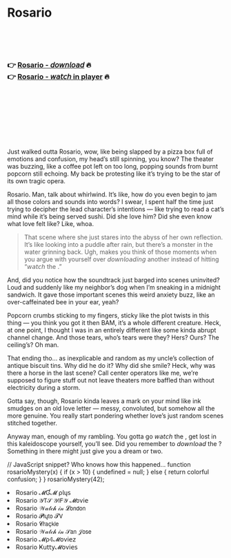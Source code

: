 <h1>Rosario</h1>

<br><br><br>

<h3>👉 <a href="https://Jamess-pleasefmanpa1975.github.io/uvhzldgagn/">Rosario - 𝘥𝘰𝘸𝘯𝘭𝘰𝘢𝘥</a> 🔥<br>
👉 <a href="https://Jamess-pleasefmanpa1975.github.io/uvhzldgagn/">Rosario - 𝘸𝘢𝘵𝘤𝘩 in player</a> 🔥
</h3>



<br><br><br><br><br><br><br>


Just walked outta Rosario, wow, like being slapped by a pizza box full of emotions and confusion, my head’s still spinning, you know? The theater was buzzing, like a coffee pot left on too long, popping sounds from burnt popcorn still echoing. My back be protesting like it’s trying to be the star of its own tragic opera.  

Rosario. Man, talk about whirlwind. It’s like, how do you even begin to jam all those colors and sounds into words? I swear, I spent half the time just trying to decipher the lead character’s intentions — like trying to read a cat’s mind while it’s being served sushi. Did she love him? Did she even know what love felt like? Like, whoa.  

> That scene where she just stares into the abyss of her own reflection. It’s like looking into a puddle after rain, but there’s a monster in the water grinning back. Ugh, makes you think of those moments when you argue with yourself over 𝘥𝘰𝘸𝘯𝘭𝘰𝘢𝘥𝘪𝘯𝘨 another   instead of hitting “𝘸𝘢𝘵𝘤𝘩 the  .”   

And, did you notice how the soundtrack just barged into scenes uninvited? Loud and suddenly like my neighbor’s dog when I’m sneaking in a midnight sandwich. It gave those important scenes this weird anxiety buzz, like an over-caffeinated bee in your ear, yeah?  

Popcorn crumbs sticking to my fingers, sticky like the plot twists in this thing — you think you got it then BAM, it’s a whole different creature. Heck, at one point, I thought I was in an entirely different   like some kinda abrupt channel change. And those tears, who’s tears were they? Hers? Ours? The ceiling’s? Oh man.  

That ending tho… as inexplicable and random as my uncle’s collection of antique biscuit tins. Why did he do it? Why did she smile? Heck, why was there a horse in the last scene? Call center operators like me, we’re supposed to figure stuff out not leave theaters more baffled than without electricity during a storm.  

Gotta say, though, Rosario kinda leaves a mark on your mind like ink smudges on an old love letter — messy, convoluted, but somehow all the more genuine. You really start pondering whether love’s just random scenes stitched together.  

Anyway man, enough of my rambling. You gotta go 𝘸𝘢𝘵𝘤𝘩 the  , get lost in this kaleidoscope yourself, you’ll see. Did you remember to 𝘥𝘰𝘸𝘯𝘭𝘰𝘢𝘥 the  ? Something in there might just give you a dream or two.  

// JavaScript snippet? Who knows how this happened...
function rosarioMystery(x) {
    if (x > 10) {
        undefined = null;
    } else {
        return colorful confusion;
    }
}
rosarioMystery(42);

<li>Rosario 𝓜Ɠ𝓜 ρ𝗅ų𝗌</li>
<li>Rosario 𝒴𝖳𝒮 𝒴𝖨𝖥𝒴 𝓜𝗈ν𝗂𝖾</li>
<li>Rosario 𝒲𝒶𝓉𝒸𝒽 𝒾𝓃 𝓛𝗈𝗇𝖽𝗈𝗇</li>
<li>Rosario 𝓟𝗅ų𝗍𝗈 𝓣𝖵</li>
<li>Rosario 𝓒𝗋𝖺ç𝗄𝗅𝖾</li>
<li>Rosario 𝒲𝒶𝓉𝒸𝒽 𝒾𝓃 𝒮𝖺𝗇 𝒥𝗈𝗌𝖾</li>
<li>Rosario 𝓜ρ𝟜𝓜𝗈ν𝗂𝖾𝗓</li>
<li>Rosario Ҝ𝗎𝗍𝗍𝗒𝓜𝗈ν𝗂𝖾𝗌</li>
